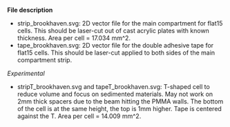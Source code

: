 **File description**

- strip_brookhaven.svg: 2D vector file for the main compartment for flat15 cells. This should be laser-cut out of cast acrylic plates with known thickness. Area per cell = 17.034 mm^2.
- tape_brookhaven.svg: 2D vector file for the double adhesive tape for flat15 cells. This should be laser-cut applied to both sides of the main compartment strip.

*Experimental*
- stripT_brookhaven.svg and tapeT_brookhaven.svg: T-shaped cell to reduce volume and focus on sedimented materials. May not work on 2mm thick spacers due to the beam hitting the PMMA walls. The bottom of the cell is at the same height, the top is 1mm higher. Tape is centered against the T. Area per cell = 14.009 mm^2.
